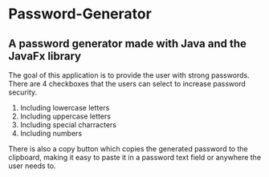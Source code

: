 # Password-Generator
## A password generator made with Java and the JavaFx library

The goal of this application is to provide the user with strong passwords. There are 4 checkboxes that the users can select to increase password security.

1. Including lowercase letters
2. Including uppercase letters
3. Including special charracters
4. Including numbers

There is also a copy button which copies the generated password to the clipboard, making it easy to paste it in a password text field or anywhere the user needs to.
